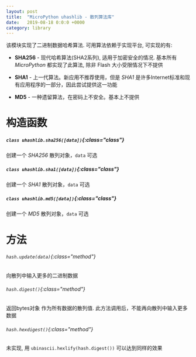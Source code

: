 ```yaml
---
layout: post
title:  "MicroPython uhashlib - 散列算法库"
date:   2019-08-18 0:0:0 +0000
category: library
---
```


该模块实现了二进制数据哈希算法. 可用算法依赖于实现平台, 可实现的有:

- __SHA256__ - 现代哈希算法(SHA2系列), 适用于加密安全的情况. 基本所有 _MicroPython_ 都实现了此算法, 除非 Flash 大小受限情况下不提供

- __SHA1__ - 上一代算法。新应用不推荐使用，但是 _SHA1_ 是许多Internet标准和现有应用程序的一部分，因此尝试提供这一功能

- __MD5__ - 一种遗留算法，在密码上不安全。基本上不提供


构造函数
============

##### `class uhashlib.sha256([data])`{:class="class"}

创建一个 _SHA256_ 散列对象，`data` 可选


##### `class uhashlib.sha1([data])`{:class="class"}

创建一个 _SHA1_ 散列对象，`data` 可选


##### `class uhashlib.md5([data])`{:class="class"}

创建一个 _MD5_ 散列对象，`data` 可选


方法
=======

###### `hash.update(data)`{:class="method"}

向散列中输入更多的二进制数据

###### `hash.digest()`{:class="method"}

返回bytes对象 作为所有数据的散列值. 此方法调用后，不能再向散列中输入更多数据

###### `hash.hexdigest()`{:class="method"}

未实现, 用 `ubinascii.hexlify(hash.digest())` 可以达到同样的效果

